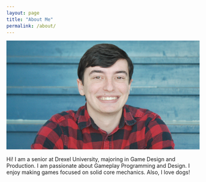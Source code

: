 ```yaml
---
layout: page
title: "About Me"
permalink: /about/
---
```


![Picture 1](/assets/NewShaneProfileCropped.png)

Hi! I am a senior at Drexel University, majoring in Game Design and Production. I am passionate about Gameplay Programming and Design. I enjoy making games focused on solid core mechanics. Also, I love dogs!
